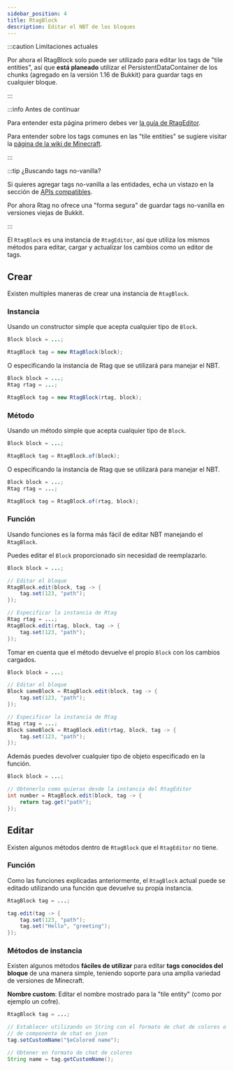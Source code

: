 ```yaml
---
sidebar_position: 4
title: RtagBlock
description: Editar el NBT de los bloques
---
```


:::caution Limitaciones actuales

Por ahora el RtagBlock solo puede ser utilizado para editar los tags de "tile entities", así que **está planeado** utilizar el PersistentDataContainer de los chunks (agregado en la versión 1.16 de Bukkit) para guardar tags en cualquier bloque.

:::

:::info Antes de continuar

Para entender esta página primero debes ver [la guía de RtagEditor](usage/editor.md).

Para entender sobre los tags comunes en las "tile entities" se sugiere visitar la [página de la wiki de Minecraft](https://minecraft.fandom.com/wiki/Chunk_format#Block_entity_format).

:::

:::tip ¿Buscando tags no-vanilla?

Si quieres agregar tags no-vanilla a las entidades, echa un vistazo en la sección de [APIs compatibles](feature/compatible.md).

Por ahora Rtag no ofrece una "forma segura" de guardar tags no-vanilla en versiones viejas de Bukkit.

:::

El `RtagBlock` es una instancia de `RtagEditor`, así que utiliza los mismos métodos para editar, cargar y actualizar los cambios como un editor de tags.

## Crear

Existen multiples maneras de crear una instancia de `RtagBlock`.

### Instancia

Usando un constructor simple que acepta cualquier tipo de `Block`.

```java
Block block = ...;

RtagBlock tag = new RtagBlock(block);
```

O especificando la instancia de Rtag que se utilizará para manejar el NBT.

```java
Block block = ...;
Rtag rtag = ...;

RtagBlock tag = new RtagBlock(rtag, block);
```

### Método

Usando un método simple que acepta cualquier tipo de `Block`.

```java
Block block = ...;

RtagBlock tag = RtagBlock.of(block);
```

O especificando la instancia de Rtag que se utilizará para manejar el NBT.

```java
Block block = ...;
Rtag rtag = ...;

RtagBlock tag = RtagBlock.of(rtag, block);
```

### Función

Usando funciones es la forma más fácil de editar NBT manejando el `RtagBlock`.

Puedes editar el `Block` proporcionado sin necesidad de reemplazarlo.

```java
Block block = ...;

// Editar el bloque
RtagBlock.edit(block, tag -> {
	tag.set(123, "path");
});

// Especificar la instancia de Rtag
Rtag rtag = ...;
RtagBlock.edit(rtag, block, tag -> {
	tag.set(123, "path");
});
```

Tomar en cuenta que el método devuelve el propio `Block` con los cambios cargados.

```java
Block block = ...;

// Editar el bloque
Block sameBlock = RtagBlock.edit(block, tag -> {
	tag.set(123, "path");
});

// Especificar la instancia de Rtag
Rtag rtag = ...;
Block sameBlock = RtagBlock.edit(rtag, block, tag -> {
	tag.set(123, "path");
});
```

Además puedes devolver cualquier tipo de objeto especificado en la función.

```java
Block block = ...;

// Obtenerlo como quieras desde la instancia del RtagEditor
int number = RtagBlock.edit(block, tag -> {
	return tag.get("path");
});
```

## Editar

Existen algunos métodos dentro de `RtagBlock` que el `RtagEditor` no tiene.

### Función

Como las funciones explicadas anteriormente, el `RtagBlock` actual puede se editado utilizando una función que devuelve su propia instancia.

```java
RtagBlock tag = ...;

tag.edit(tag -> {
	tag.set(123, "path");
	tag.set("Hello", "greeting");
});
```

### Métodos de instancia

Existen algunos métodos **fáciles de utilizar** para editar **tags conocidos del bloque** de una manera simple, teniendo soporte para una amplia variedad de versiones de Minecraft.

**Nombre custom**: Editar el nombre mostrado para la "tile entity" (como por ejemplo un cofre).

```java
RtagBlock tag = ...;

// Establecer utilizando un String con el formato de chat de colores o el formato
// de componente de chat en json
tag.setCustomName("§eColored name");

// Obtener en formato de chat de colores
String name = tag.getCustomName();
```